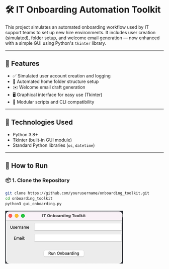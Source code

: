 # 🛠️ IT Onboarding Automation Toolkit

This project simulates an automated onboarding workflow used by IT support teams to set up new hire environments. It includes user creation (simulated), folder setup, and welcome email generation — now enhanced with a simple GUI using Python's `tkinter` library.

---

## 📌 Features

- ✅ Simulated user account creation and logging
- 📁 Automated home folder structure setup
- ✉️ Welcome email draft generation
- 🖥️ Graphical interface for easy use (Tkinter)
- 📄 Modular scripts and CLI compatibility

---

## 🧰 Technologies Used

- Python 3.8+
- Tkinter (built-in GUI module)
- Standard Python libraries (`os`, `datetime`)

---

## 🚀 How to Run

### 📦 1. Clone the Repository

```bash
git clone https://github.com/yourusername/onboarding_toolkit.git
cd onboarding_toolkit
python3 gui_onboarding.py

```

![GUI Screenshot](screenshot.png)
